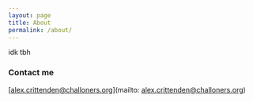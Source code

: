 ```yaml
---
layout: page
title: About
permalink: /about/
---
```


idk tbh


### Contact me

[alex.crittenden@challoners.org](mailto: alex.crittenden@challoners.org)
